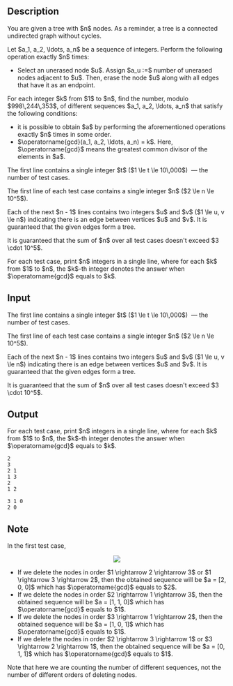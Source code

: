 ## Description

<div><p>You are given a tree with $n$ nodes. As a reminder, a tree is a connected undirected graph without cycles.</p><p>Let $a_1, a_2, \ldots, a_n$ be a sequence of integers. Perform the following operation <span class="tex-font-style-bf">exactly</span> $n$ times: </p><ul> <li> Select an <span class="tex-font-style-bf">unerased</span> node $u$. Assign $a_u :=$ number of <span class="tex-font-style-bf">unerased</span> nodes adjacent to $u$. Then, erase the node $u$ along with all edges that have it as an endpoint. </li></ul><p>For each integer $k$ from $1$ to $n$, find the number, modulo $998\,244\,353$, of different sequences $a_1, a_2, \ldots, a_n$ that satisfy the following conditions:</p><ul> <li> it is possible to obtain $a$ by performing the aforementioned operations <span class="tex-font-style-bf">exactly</span> $n$ times in some order. </li><li> $\operatorname{gcd}(a_1, a_2, \ldots, a_n) = k$. Here, $\operatorname{gcd}$ means the greatest common divisor of the elements in $a$. </li></ul></div><div class="input-specification"><p>The first line contains a single integer $t$ ($1 \le t \le 10\,000$) &nbsp;— the number of test cases.</p><p>The first line of each test case contains a single integer $n$ ($2 \le n \le 10^5$).</p><p>Each of the next $n - 1$ lines contains two integers $u$ and $v$ ($1 \le u, v \le n$) indicating there is an edge between vertices $u$ and $v$. It is guaranteed that the given edges form a tree.</p><p>It is guaranteed that the sum of $n$ over all test cases doesn't exceed $3 \cdot 10^5$.</p></div><div class="output-specification"><p>For each test case, print $n$ integers in a single line, where for each $k$ from $1$ to $n$, the $k$-th integer denotes the answer when $\operatorname{gcd}$ equals to $k$.</p></div>

## Input

<p>The first line contains a single integer $t$ ($1 \le t \le 10\,000$) &nbsp;— the number of test cases.</p><p>The first line of each test case contains a single integer $n$ ($2 \le n \le 10^5$).</p><p>Each of the next $n - 1$ lines contains two integers $u$ and $v$ ($1 \le u, v \le n$) indicating there is an edge between vertices $u$ and $v$. It is guaranteed that the given edges form a tree.</p><p>It is guaranteed that the sum of $n$ over all test cases doesn't exceed $3 \cdot 10^5$.</p>

## Output

<p>For each test case, print $n$ integers in a single line, where for each $k$ from $1$ to $n$, the $k$-th integer denotes the answer when $\operatorname{gcd}$ equals to $k$.</p>





```input1
2
3
2 1
1 3
2
1 2
```




```output1
3 1 0
2 0
```



## Note

<p>In the first test case, </p><center> <img class="tex-graphics" src="file://oL4CmNS1.png" style="max-width: 100.0%;max-height: 100.0%;"> </center><ul> <li> If we delete the nodes in order $1 \rightarrow 2 \rightarrow 3$ or $1 \rightarrow 3 \rightarrow 2$, then the obtained sequence will be $a = [2, 0, 0]$ which has $\operatorname{gcd}$ equals to $2$. </li><li> If we delete the nodes in order $2 \rightarrow 1 \rightarrow 3$, then the obtained sequence will be $a = [1, 1, 0]$ which has $\operatorname{gcd}$ equals to $1$. </li><li> If we delete the nodes in order $3 \rightarrow 1 \rightarrow 2$, then the obtained sequence will be $a = [1, 0, 1]$ which has $\operatorname{gcd}$ equals to $1$. </li><li> If we delete the nodes in order $2 \rightarrow 3 \rightarrow 1$ or $3 \rightarrow 2 \rightarrow 1$, then the obtained sequence will be $a = [0, 1, 1]$ which has $\operatorname{gcd}$ equals to $1$. </li></ul><p>Note that here we are counting the number of different sequences, not the number of different orders of deleting nodes.</p>
